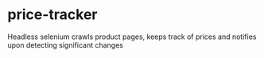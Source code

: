 # price-tracker
Headless selenium crawls product pages, keeps track of prices and notifies upon detecting significant changes
